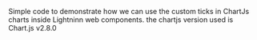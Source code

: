 Simple code to demonstrate how we can use the custom ticks in ChartJs charts inside Lightninn web components. the chartjs version used is Chart.js v2.8.0
